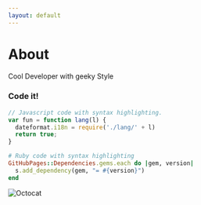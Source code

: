 ```yaml
---
layout: default
---
```



# About

Cool Developer with geeky Style


### Code it!

```js
// Javascript code with syntax highlighting.
var fun = function lang(l) {
  dateformat.i18n = require('./lang/' + l)
  return true;
}
```

```ruby
# Ruby code with syntax highlighting
GitHubPages::Dependencies.gems.each do |gem, version|
  s.add_dependency(gem, "= #{version}")
end
```


![Octocat](https://github.githubassets.com/images/icons/emoji/octocat.png)




